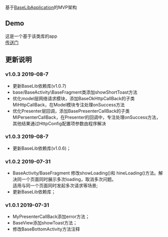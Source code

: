 基于[BaseLibApplication](https://github.com/LiQinglin007/BaseLibApplication)的MVP架构


## Demo
这是一个基于该类库的app<br>
[传送门](https://github.com/LiQinglin007/OpenAppMVP)

## 更新说明
### v1.0.3 2019-08-7
* 更新BaseLib依赖库(v1.0.7)<br>
* base/BaseActivity\BaseFragment类添加showShortToast方法<br>
* 优化model层网络请求模块，添加BaseOkHttpCallBack的子类MiHttpCallBack，在Model模块专注处理onSuccess方法<br>
* 优化Presenter层回调，添加BasePresenterCallBack的子类MiPersenterCallBack，在Presenter的回调中，专注处理onSuccess方法，其他结果通过HttpConfig配置项参数由程序解决<br>
### v1.0.3 2019-08-7
* 更新BaseLib依赖库(v1.0.6)；
### v1.0.2 2019-07-31
* BaseActivity/BaseFragment 修改showLoading()和 hineLoading()方法。解决同一个页面同时展示多次loading，取消多次问题。<br>
  适用与同一个页面同时发起多次请求等场景;
* 更新BaseLib依赖库；
### v1.0.1 2019-07-31
* MyPresenterCallBack添加error方法；
* BaseView添加showToast方法；
* 修改BaseBottomActivity方法注释